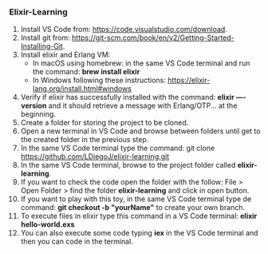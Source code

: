 ### Elixir-Learning

1. Install VS Code from: https://code.visualstudio.com/download.
2. Install git from: https://git-scm.com/book/en/v2/Getting-Started-Installing-Git.
3. Install elixir and Erlang VM:
   - In macOS using homebrew: in the same VS Code terminal and run the command: **brew install elixir**
   - In Windows following these instructions: https://elixir-lang.org/install.html#windows
4. Verify if elixir has successfully installed with the command: **elixir —-version** and it should retrieve a message with Erlang/OTP... at the beginning.
5. Create a folder for storing the project to be cloned.
6. Open a new terminal in VS Code and browse between folders until get to the created folder in the previous step.
7. In the same VS Code terminal type the command: git clone https://github.com/LDiegoJ/elixir-learning.git
8. In the same VS Code terminal, browse to the project folder called **elixir-learning**.
9. If you want to check the code open the folder with the follow: File > Open Folder > find the folder **elixir-learning** and click in open button.
10. If you want to play with this toy, in the same VS Code terminal type de command: **git checkout -b "yourName"** to create your own branch.
11. To execute files in elixir type this command in a VS Code terminal: **elixir hello-world.exs**
12. You can also execute some code typing **iex** in the VS Code terminal and then you can code in the terminal.
